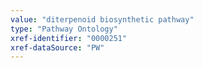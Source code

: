 ```yaml
---
value: "diterpenoid biosynthetic pathway"
type: "Pathway Ontology"
xref-identifier: "0000251"
xref-dataSource: "PW"
---
```

